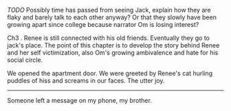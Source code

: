 *TODO* Possibly time has passed from seeing Jack, explain how they are flaky and barely talk to each other anyway? Or that they slowly have been growing apart since college because narrator Om is losing interest?


Ch3 . Renee is still connected with his old friends. Eventually they go to jack's place. The point of this chapter is to develop the story behind Renee and her self victimization, also Om's growing ambivalence and hate for his social circle.















We opened the apartment door. We were greeted by Renee's cat hurling puddles of hiss and screams in our faces. The utter joy.


---

Someone left a message on my phone, my brother.
